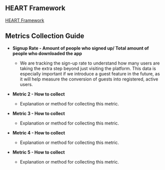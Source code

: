 ## HEART Framework
[HEART Framework](https://docs.google.com/presentation/d/1HxSSdMLwO_NlidKPB6qn9-81E2DZSSURowzAjWj0sJg/edit?usp=sharing)

## Metrics Collection Guide

- **Signup Rate - Amount of people who signed up/ Total amount of people who downloaded the app**
  - We are tracking the sign-up rate to understand how many users are taking the extra step beyond just visiting the platform. This data is especially important if we introduce a guest feature in the future, as it will help measure the conversion of guests into registered, active users.

- **Metric 2 - How to collect**
  - Explanation or method for collecting this metric.

- **Metric 3 - How to collect**
  - Explanation or method for collecting this metric.

- **Metric 4 - How to collect**
  - Explanation or method for collecting this metric.

- **Metric 5 - How to collect**
  - Explanation or method for collecting this metric.

